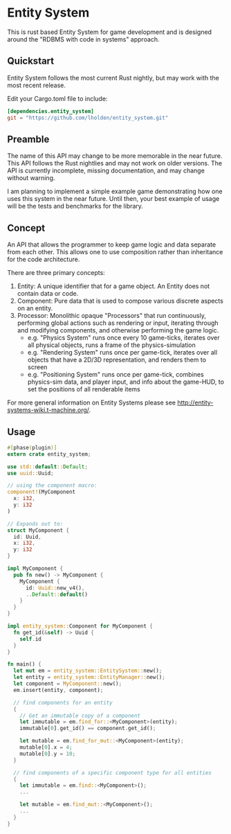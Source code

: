 # Entity System

This is rust based Entity System for game development and is designed around the "RDBMS with code in systems" approach. 

## Quickstart

Entity System follows the most current Rust nightly, but may work with the most recent release.

Edit your Cargo.toml file to include:
```toml
[dependencies.entity_system]
git = "https://github.com/lholden/entity_system.git"
```

## Preamble

The name of this API may change to be more memorable in the near future. This API follows the Rust nightlies and may not work on older versions. The API is currently incomplete, missing documentation, and may change without warning.

I am planning to implement a simple example game demonstrating how one uses this system in the near future. Until then, your best example of usage will be the tests and benchmarks for the library.

## Concept

An API that allows the programmer to keep game logic and data separate from each other. This allows one to use composition rather than inheritance for the code architecture.

There are three primary concepts:
1. Entity: A unique identifier that for a game object. An Entity does not contain data or code.
2. Component: Pure data that is used to compose various discrete aspects on an entity.
3. Processor: Monolithic opaque "Processors" that run continuously, performing global actions such as rendering or input, iterating through and modifying components, and otherwise performing the game logic.
    * e.g. "Physics System" runs once every 10 game-ticks, iterates over all physical objects, runs a frame of the physics-simulation
    * e.g. "Rendering System" runs once per game-tick, iterates over all objects that have a 2D/3D representation, and renders them to screen
    * e.g. "Positioning System" runs once per game-tick, combines physics-sim data, and player input, and info about the game-HUD, to set the positions of all renderable items

For more general information on Entity Systems please see http://entity-systems-wiki.t-machine.org/.

## Usage
```rust
#[phase(plugin)]
extern crate entity_system;

use std::default::Default;
use uuid::Uuid;

// using the component macro:
component!(MyComponent
  x: i32,
  y: i32
)

// Expands out to:
struct MyComponent {
  id: Uuid,
  x: i32,
  y: i32
}

impl MyComponent {
  pub fn new() -> MyComponent {
    MyComponent {
      id: Uuid::new_v4(),
      ..Default::default()
    }
  }
}

impl entity_system::Component for MyComponent {
  fn get_id(&self) -> Uuid {
    self.id
  }
}

fn main() {
  let mut em = entity_system::EntitySystem::new();
  let entity = entity_system::EntityManager::new();
  let component = MyComponent::new();
  em.insert(entity, component);

  // find components for an entity
  {
    // Get an immutable copy of a component
    let immutable = em.find_for::<MyComponent>(entity);
    immutable[0].get_id() == component.get_id();

    let mutable = em.find_for_mut::<MyComponent>(entity);
    mutable[0].x = 4;
    mutable[0].y = 10;
  }

  // find components of a specific component type for all entities
  {
    let immutable = em.find::<MyComponent>();
    ...

    let mutable = em.find_mut::<MyComponent>();
    ...
  }
}
```
